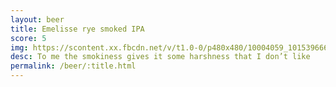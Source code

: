 ```yaml
---
layout: beer
title: Emelisse rye smoked IPA
score: 5
img: https://scontent.xx.fbcdn.net/v/t1.0-0/p480x480/10004059_10153966655363745_2943533530938025216_n.jpg?oh=eb2f09f6330a92c1b15f31117ecc8218&oe=583C4B65
desc: To me the smokiness gives it some harshness that I don’t like
permalink: /beer/:title.html
---
```

